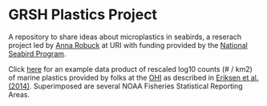 # GRSH Plastics Project

A repository to share ideas about microplastics in seabirds, a reserach project led by [Anna Robuck](https://web.uri.edu/gso/meet/anna-r-robuck/) at URI with funding provided by the [National Seabird Program](https://www.fisheries.noaa.gov/national/bycatch/seabirds).

Click [here](docs/) for an example data product of rescaled log10 counts (# / km2) of marine plastics provided by folks at the [OHI](https://github.com/ohi-science) as described in [Eriksen et al. (2014)](https://journals.plos.org/plosone/article?id=10.1371/journal.pone.0111913). Superimposed are several NOAA Fisheries Statistical Reporting Areas. 
